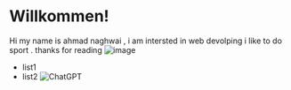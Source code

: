 # Willkommen!
Hi my name is ahmad naghwai , i am intersted in web devolping i like to do sport .
thanks for reading 
![image](https://github.com/Ahmadnaghwai/Ahmadnaghwai/assets/158047663/db2001fa-0acc-4d47-8c33-50a64907e06e)
- list1
- list2
![ChatGPT](https://img.shields.io/badge/chatGPT-74aa9c?style=for-the-badge&logo=openai&logoColor=white)

